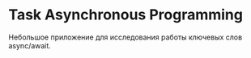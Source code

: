 # Task Asynchronous Programming

Небольшое приложение для исследования работы ключевых слов async/await.
